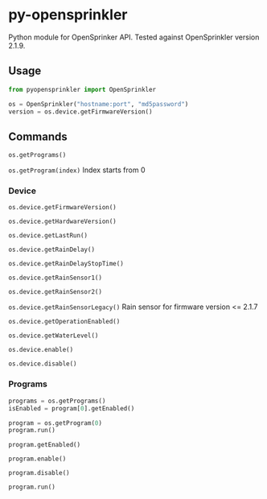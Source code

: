 # py-opensprinkler

Python module for OpenSprinker API. Tested against OpenSprinkler version 2.1.9.

## Usage

```python
from pyopensprinkler import OpenSprinkler

os = OpenSprinkler("hostname:port", "md5password")
version = os.device.getFirmwareVersion()
```

## Commands

`os.getPrograms()`

`os.getProgram(index)`
Index starts from 0

### Device

`os.device.getFirmwareVersion()`

`os.device.getHardwareVersion()`

`os.device.getLastRun()`

`os.device.getRainDelay()`

`os.device.getRainDelayStopTime()`

`os.device.getRainSensor1()`

`os.device.getRainSensor2()`

`os.device.getRainSensorLegacy()`
Rain sensor for firmware version <= 2.1.7

`os.device.getOperationEnabled()`

`os.device.getWaterLevel()`

`os.device.enable()`

`os.device.disable()`

### Programs

```python
programs = os.getPrograms()
isEnabled = program[0].getEnabled()

program = os.getProgram(0)
program.run()
```

`program.getEnabled()`

`program.enable()`

`program.disable()`

`program.run()`
